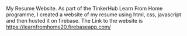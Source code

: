 My Resume Website.
As part of the TinkerHub Learn From Home programme, I created a website of my resume using html, css, javascript and then hosted it on firebase.
The Link to the website is https://learnfromhome20.firebaseapp.com/
